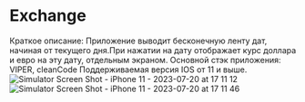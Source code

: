 # Exchange
Краткое описание:
Приложение выводит бесконечную ленту дат, начиная от текущего дня.При нажатии на дату отображает курс доллара и евро на эту дату, отдельным экраном.
Основной стэк приложения: VIPER, cleanCode
Поддерживаемая версия IOS от 11 и выше.
![Simulator Screen Shot - iPhone 11 - 2023-07-20 at 17 11 12](https://github.com/Pave1989/Currency-exchange/assets/94930706/52cdfd18-e25d-40f2-86a5-17a50f015ea5)
![Simulator Screen Shot - iPhone 11 - 2023-07-20 at 17 11 46](https://github.com/Pave1989/Currency-exchange/assets/94930706/fad4cdb2-a955-42ae-a602-420b2d29ab20)
